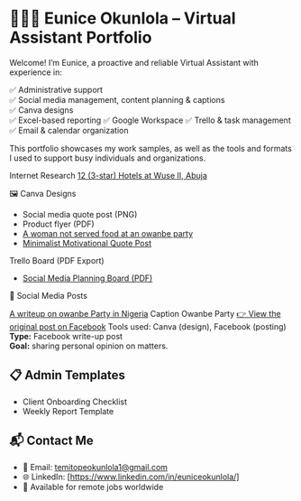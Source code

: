 # 👩🏽‍💻 Eunice Okunlola – Virtual Assistant Portfolio

Welcome! I’m Eunice, a proactive and reliable Virtual Assistant with experience in:

✅ Administrative support  
✅ Social media management, content planning & captions  
✅ Canva designs  
✅ Excel-based reporting
✅ Google Workspace
✅ Trello & task management  
✅ Email & calendar organization

This portfolio showcases my work samples, as well as  the tools and formats I used to support busy individuals and organizations.

Internet Research
[12 (3-star) Hotels at Wuse II, Abuja](https://docs.google.com/spreadsheets/d/1CrbkyBCCt7uo5_zNkd0DSXQHJHPTY3T_P4dgEjthKw8/edit?gid=598885478#gid=598885478)
  

🖼️ Canva Designs
- Social media quote post (PNG)
- Product flyer (PDF)
-  [A woman not served food at an owanbe party](https://github.com/Eunice547/Eunice-Virtual-assistant-Portfolio/blob/main/A%20woman%20not%20served%20food%20at%20an%20owanbe%20party.png)
- [Minimalist Motivational Quote Post](https://github.com/Eunice547/Eunice-Virtual-assistant-Portfolio/blob/main/Black%20White%20Minimalist%20Motivational%20Quotes%20Instagram%20Post%20(1).png)

Trello Board (PDF Export)
- [Social Media Planning Board (PDF)](https://github.com/Eunice547/Eunice-Virtual-assistant-Portfolio/blob/main/My%20board%20on%20Trello.pdf)

📱 Social Media Posts

[A writeup on owanbe Party in Nigeria](https://github.com/Eunice547/Eunice-Virtual-assistant-Portfolio/blob/main/A%20woman%20not%20served%20food%20at%20an%20owanbe%20party.png)
Caption
Owanbe Party
[👉 View the original post on Facebook](https://web.facebook.com/photo?fbid=10162775575534087&set=a.10150515120144087)
Tools used: Canva (design), Facebook (posting)  
**Type:** Facebook write-up post  
**Goal:** sharing personal opinion on matters.

## 📋 Admin Templates
- Client Onboarding Checklist
- Weekly Report Template

## 📬 Contact Me

- 📧 Email: temitopeokunlola1@gmail.com 
- 🌐 LinkedIn: [https://www.linkedin.com/in/euniceokunlola/]  
- 📍 Available for remote jobs worldwide

